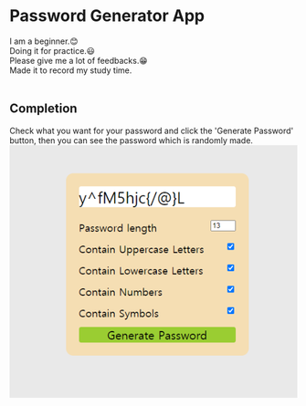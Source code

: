 # Password Generator App
I am a beginner.😊  
Doing it for practice.😃  
Please give me a lot of feedbacks.😁  
Made it to record my study time.  
<br>

## Completion
Check what you want for your password and click the 'Generate Password' button, then you can see the password which is randomly made.
![completed](./readmeImages/1.PNG)